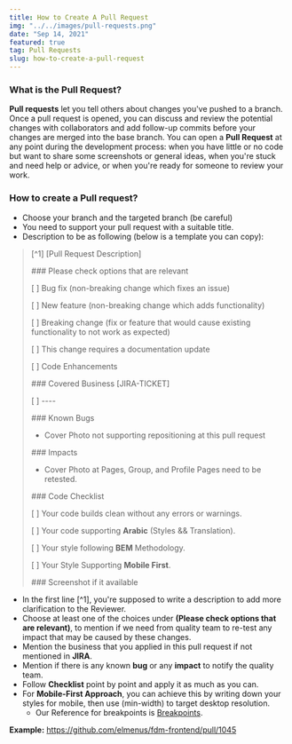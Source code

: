 ```yaml
---
title: How to Create A Pull Request
img: "../../images/pull-requests.png"
date: "Sep 14, 2021"
featured: true
tag: Pull Requests
slug: how-to-create-a-pull-request
---
```


### What is the Pull Request?

**Pull requests** let you tell others about changes you've pushed to a branch. Once a pull request is opened, you can discuss and review the potential changes with collaborators and add follow-up commits before your changes are merged into the base branch.
You can open a **Pull Request** at any point during the development process: when you have little
or no code but want to share some screenshots or general ideas, when you're stuck and need
help or advice, or when you're ready for someone to review your work.

### How to create a Pull request?

- Choose your branch and the targeted branch (be careful)
- You need to support your pull request with a suitable title.
- Description to be as following (below is a template you can copy):

> [^1] [Pull Request Description]
>
> \### Please check options that are relevant
>
> [ ] Bug fix (non-breaking change which fixes an issue)
>
> [ ] New feature (non-breaking change which adds functionality)
>
> [ ] Breaking change (fix or feature that would cause existing functionality to not work as expected)
>
> [ ] This change requires a documentation update
>
> [ ] Code Enhancements
>
> \### Covered Business [JIRA-TICKET]
>
> [ ] ----
>
> \### Known Bugs
>
> - Cover Photo not supporting repositioning at this pull request
>
> \### Impacts
>
> - Cover Photo at Pages, Group, and Profile Pages need to be retested.
>
> \### Code Checklist
>
> [ ] Your code builds clean without any errors or warnings.
>
> [ ] Your code supporting **Arabic** (Styles && Translation).
>
> [ ] Your style following **BEM** Methodology.
>
> [ ] Your Style Supporting **Mobile First**.
>
> \### Screenshot if it available

- In the first line [^1], you're supposed to write a description to add more clarification to the Reviewer.
- Choose at least one of the choices under **(Please check options that are relevant)**, to mention if we need from quality team to re-test any impact that may be caused by these changes.
- Mention the business that you applied in this pull request if not mentioned in **JIRA**.
- Mention if there is any known **bug** or any **impact** to notify the quality team.
- Follow **Checklist** point by point and apply it as much as you can.
- For **Mobile-First Approach**, you can achieve this by writing down your styles for mobile, then use (min-width) to target desktop resolution.
    - Our Reference for breakpoints is [Breakpoints](https://getbootstrap.com/docs/5.0/layout/breakpoints/).

  
**Example:** https://github.com/elmenus/fdm-frontend/pull/1045 